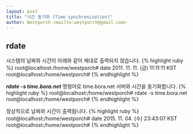 ```yaml
---                                   
layout: post
title: "시간 동기화 (Time synchronization)" 
author: Westporch <mailto:westporch@gmail.com>
---
```


rdate
-----------------

시스템의 날짜와 시간이 아래와 같이 제대로 출력되지 않습니다.
{% highlight ruby %}
root@localhost:/home/westporch# date
2011. 11. 11. (금) 11:11:11 KST
root@localhost:/home/westporch# 
{% endhighlight %}

***rdate -s time.bora.net*** 명령어로 time.bora.net 서버와 시간을 동기화합니다.
{% highlight ruby %}
root@localhost:/home/westporch# rdate -s time.bora.net
root@localhost:/home/westporch#
{% endhighlight %}

정상적으로 날짜와 시간이 출력됩니다.
{% highlight ruby %}
root@localhost:/home/westporch# date
2015. 11. 04. (수) 23:43:07 KST
root@localhost:/home/westporch# 
{% endhighlight %}
